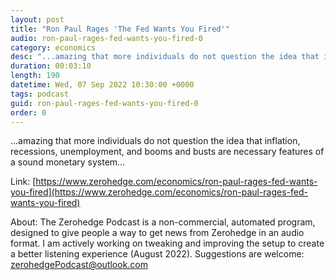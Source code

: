 ```yaml
---
layout: post
title: "Ron Paul Rages 'The Fed Wants You Fired'"
audio: ron-paul-rages-fed-wants-you-fired-0
category: economics
desc: "...amazing that more individuals do not question the idea that inflation, recessions, unemployment, and booms and busts are necessary features of a sound monetary system..."
duration: 00:03:10
length: 190
datetime: Wed, 07 Sep 2022 10:30:00 +0000
tags: podcast
guid: ron-paul-rages-fed-wants-you-fired-0
order: 0
---
```

...amazing that more individuals do not question the idea that inflation, recessions, unemployment, and booms and busts are necessary features of a sound monetary system...

Link: [https://www.zerohedge.com/economics/ron-paul-rages-fed-wants-you-fired](https://www.zerohedge.com/economics/ron-paul-rages-fed-wants-you-fired)

About: The Zerohedge Podcast is a non-commercial, automated program, designed to give people a way to get news from Zerohedge in an audio format.  I am actively working on tweaking and improving the setup to create a better listening experience (August 2022).  Suggestions are welcome: [zerohedgePodcast@outlook.com](mailto:zerohedgePodcast@outlook.com)